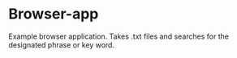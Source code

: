 # Browser-app
Example browser application. Takes .txt files and searches for the designated phrase or key word. 
